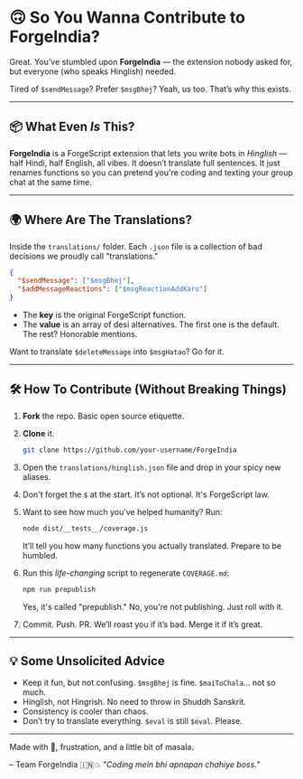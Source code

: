 # 🙃 So You Wanna Contribute to ForgeIndia?

Great. You’ve stumbled upon **ForgeIndia** — the extension nobody asked for, but everyone (who speaks Hinglish) needed.

Tired of `$sendMessage`? Prefer `$msgBhej`? Yeah, us too. That’s why this exists.

---

## 📦 What Even *Is* This?

**ForgeIndia** is a ForgeScript extension that lets you write bots in *Hinglish* — half Hindi, half English, all vibes.
It doesn’t translate full sentences. It just renames functions so you can pretend you're coding and texting your group chat at the same time.

---

## 🌍 Where Are The Translations?

Inside the `translations/` folder. Each `.json` file is a collection of bad decisions we proudly call "translations."

```json
{
  "$sendMessage": ["$msgBhej"],
  "$addMessageReactions": ["$msgReactionAddKaro"]
}
```

* The **key** is the original ForgeScript function.
* The **value** is an array of desi alternatives. The first one is the default. The rest? Honorable mentions.

Want to translate `$deleteMessage` into `$msgHatao`? Go for it.

---

## 🛠 How To Contribute (Without Breaking Things)

1. **Fork** the repo. Basic open source etiquette.
2. **Clone** it.

   ```bash
   git clone https://github.com/your-username/ForgeIndia
   ```
3. Open the `translations/hinglish.json` file and drop in your spicy new aliases.
4. Don't forget the `$` at the start. It’s not optional. It's ForgeScript law.
5. Want to see how much you've helped humanity?
   Run:

   ```bash
   node dist/__tests__/coverage.js
   ```

   It’ll tell you how many functions you actually translated. Prepare to be humbled.
6. Run this *life-changing* script to regenerate `COVERAGE.md`:
   
   ```bash
   npm run prepublish
   ```
   Yes, it's called "prepublish." No, you're not publishing. Just roll with it.
7. Commit. Push. PR.
   We’ll roast you if it’s bad. Merge it if it’s great.

---

## 💡 Some Unsolicited Advice

* Keep it fun, but not confusing. `$msgBhej` is fine. `$maiToChala`… not so much.
* Hinglish, not Hingrish. No need to throw in Shuddh Sanskrit.
* Consistency is cooler than chaos.
* Don’t try to translate everything. `$eval` is still `$eval`. Please.

---

Made with 🫶, frustration, and a little bit of masala.

– Team ForgeIndia 🇮🇳💥
*"Coding mein bhi apnapan chahiye boss."*
